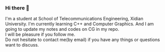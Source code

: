### Hi there 👋

<!--
**indevn/indevn** is a ✨ _special_ ✨ repository because its `README.md` (this file) appears on your GitHub profile.

Here are some ideas to get you started:

- 🔭 I’m currently working on ...
- 🌱 I’m currently learning ...
- 👯 I’m looking to collaborate on ...
- 🤔 I’m looking for help with ...
- 💬 Ask me about ...
- 📫 How to reach me: ...
- 😄 Pronouns: ...
- ⚡ Fun fact: ...
-->
I'm a student at School of Telecommunications Engineering, Xidian University.
I'm currently learning C++ and Computer Graphics. And I am going to update my notes and codes on CG in my repo.  
I will be pleasure if you follow me.  
Do not hesitate to contact me(by email) if you have any things or questions want to discuss. 
